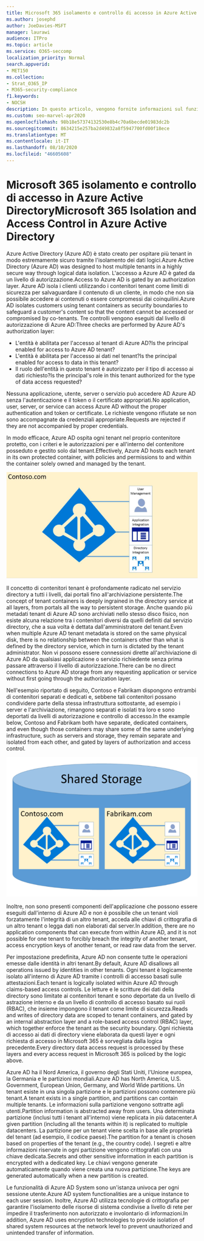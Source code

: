 ```yaml
---
title: Microsoft 365 isolamento e controllo di accesso in Azure Active Directory
ms.author: josephd
author: JoeDavies-MSFT
manager: laurawi
audience: ITPro
ms.topic: article
ms.service: O365-seccomp
localization_priority: Normal
search.appverid:
- MET150
ms.collection:
- Strat_O365_IP
- M365-security-compliance
f1.keywords:
- NOCSH
description: In questo articolo, vengono fornite informazioni sul funzionamento dell'isolamento e del controllo di accesso per mantenere i dati per più tenant isolati tra loro all'interno di Azure Active Directory.
ms.custom: seo-marvel-apr2020
ms.openlocfilehash: 98b18e57374132530e8b4c70a6becde01983dc2b
ms.sourcegitcommit: 8634215e257ba2d49832a8f5947700fd00f18ece
ms.translationtype: MT
ms.contentlocale: it-IT
ms.lasthandoff: 08/10/2020
ms.locfileid: "46605608"
---
```

# <a name="microsoft-365-isolation-and-access-control-in-azure-active-directory"></a><span data-ttu-id="a653e-103">Microsoft 365 isolamento e controllo di accesso in Azure Active Directory</span><span class="sxs-lookup"><span data-stu-id="a653e-103">Microsoft 365 Isolation and Access Control in Azure Active Directory</span></span>

<span data-ttu-id="a653e-104">Azure Active Directory (Azure AD) è stato creato per ospitare più tenant in modo estremamente sicuro tramite l'isolamento dei dati logici.</span><span class="sxs-lookup"><span data-stu-id="a653e-104">Azure Active Directory (Azure AD) was designed to host multiple tenants in a highly secure way through logical data isolation.</span></span> <span data-ttu-id="a653e-105">L'accesso a Azure AD è gated da un livello di autorizzazione.</span><span class="sxs-lookup"><span data-stu-id="a653e-105">Access to Azure AD is gated by an authorization layer.</span></span> <span data-ttu-id="a653e-106">Azure AD isola i clienti utilizzando i contenitori tenant come limiti di sicurezza per salvaguardare il contenuto di un cliente, in modo che non sia possibile accedere ai contenuti o essere compromessi dai coinquilini.</span><span class="sxs-lookup"><span data-stu-id="a653e-106">Azure AD isolates customers using tenant containers as security boundaries to safeguard a customer's content so that the content cannot be accessed or compromised by co-tenants.</span></span> <span data-ttu-id="a653e-107">Tre controlli vengono eseguiti dal livello di autorizzazione di Azure AD:</span><span class="sxs-lookup"><span data-stu-id="a653e-107">Three checks are performed by Azure AD's authorization layer:</span></span>

- <span data-ttu-id="a653e-108">L'entità è abilitata per l'accesso al tenant di Azure AD?</span><span class="sxs-lookup"><span data-stu-id="a653e-108">Is the principal enabled for access to Azure AD tenant?</span></span>
- <span data-ttu-id="a653e-109">L'entità è abilitata per l'accesso ai dati nel tenant?</span><span class="sxs-lookup"><span data-stu-id="a653e-109">Is the principal enabled for access to data in this tenant?</span></span>
- <span data-ttu-id="a653e-110">Il ruolo dell'entità in questo tenant è autorizzato per il tipo di accesso ai dati richiesto?</span><span class="sxs-lookup"><span data-stu-id="a653e-110">Is the principal's role in this tenant authorized for the type of data access requested?</span></span>

<span data-ttu-id="a653e-111">Nessuna applicazione, utente, server o servizio può accedere AD Azure AD senza l'autenticazione e il token o il certificato appropriati.</span><span class="sxs-lookup"><span data-stu-id="a653e-111">No application, user, server, or service can access Azure AD without the proper authentication and token or certificate.</span></span> <span data-ttu-id="a653e-112">Le richieste vengono rifiutate se non sono accompagnate da credenziali appropriate.</span><span class="sxs-lookup"><span data-stu-id="a653e-112">Requests are rejected if they are not accompanied by proper credentials.</span></span>

<span data-ttu-id="a653e-113">In modo efficace, Azure AD ospita ogni tenant nel proprio contenitore protetto, con i criteri e le autorizzazioni per e all'interno del contenitore posseduto e gestito solo dal tenant.</span><span class="sxs-lookup"><span data-stu-id="a653e-113">Effectively, Azure AD hosts each tenant in its own protected container, with policies and permissions to and within the container solely owned and managed by the tenant.</span></span>
 
![Contenitore di Azure](media/office-365-isolation-azure-container.png)

<span data-ttu-id="a653e-115">Il concetto di contenitori tenant è profondamente radicato nel servizio directory a tutti i livelli, dai portali fino all'archiviazione persistente.</span><span class="sxs-lookup"><span data-stu-id="a653e-115">The concept of tenant containers is deeply ingrained in the directory service at all layers, from portals all the way to persistent storage.</span></span> <span data-ttu-id="a653e-116">Anche quando più metadati tenant di Azure AD sono archiviati nello stesso disco fisico, non esiste alcuna relazione tra i contenitori diversi da quelli definiti dal servizio directory, che a sua volta è dettata dall'amministratore del tenant.</span><span class="sxs-lookup"><span data-stu-id="a653e-116">Even when multiple Azure AD tenant metadata is stored on the same physical disk, there is no relationship between the containers other than what is defined by the directory service, which in turn is dictated by the tenant administrator.</span></span> <span data-ttu-id="a653e-117">Non vi possono essere connessioni dirette all'archiviazione di Azure AD da qualsiasi applicazione o servizio richiedente senza prima passare attraverso il livello di autorizzazione.</span><span class="sxs-lookup"><span data-stu-id="a653e-117">There can be no direct connections to Azure AD storage from any requesting application or service without first going through the authorization layer.</span></span>

<span data-ttu-id="a653e-118">Nell'esempio riportato di seguito, Contoso e Fabrikam dispongono entrambi di contenitori separati e dedicati e, sebbene tali contenitori possano condividere parte della stessa infrastruttura sottostante, ad esempio i server e l'archiviazione, rimangono separati e isolati tra loro e sono deportati da livelli di autorizzazione e controllo di accesso.</span><span class="sxs-lookup"><span data-stu-id="a653e-118">In the example below, Contoso and Fabrikam both have separate, dedicated containers, and even though those containers may share some of the same underlying infrastructure, such as servers and storage, they remain separate and isolated from each other, and gated by layers of authorization and access control.</span></span>
 
![Contenitori dedicati di Azure](media/office-365-isolation-azure-dedicated-containers.png)

<span data-ttu-id="a653e-120">Inoltre, non sono presenti componenti dell'applicazione che possono essere eseguiti dall'interno di Azure AD e non è possibile che un tenant violi forzatamente l'integrità di un altro tenant, acceda alle chiavi di crittografia di un altro tenant o legga dati non elaborati dal server.</span><span class="sxs-lookup"><span data-stu-id="a653e-120">In addition, there are no application components that can execute from within Azure AD, and it is not possible for one tenant to forcibly breach the integrity of another tenant, access encryption keys of another tenant, or read raw data from the server.</span></span>

<span data-ttu-id="a653e-121">Per impostazione predefinita, Azure AD non consente tutte le operazioni emesse dalle identità in altri tenant.</span><span class="sxs-lookup"><span data-stu-id="a653e-121">By default, Azure AD disallows all operations issued by identities in other tenants.</span></span> <span data-ttu-id="a653e-122">Ogni tenant è logicamente isolato all'interno di Azure AD tramite i controlli di accesso basati sulle attestazioni.</span><span class="sxs-lookup"><span data-stu-id="a653e-122">Each tenant is logically isolated within Azure AD through claims-based access controls.</span></span> <span data-ttu-id="a653e-123">Le letture e le scritture dei dati della directory sono limitate ai contenitori tenant e sono deportate da un livello di astrazione interno e da un livello di controllo di accesso basato sui ruoli (RBAC), che insieme impongono il tenant come limite di sicurezza.</span><span class="sxs-lookup"><span data-stu-id="a653e-123">Reads and writes of directory data are scoped to tenant containers, and gated by an internal abstraction layer and a role-based access control (RBAC) layer, which together enforce the tenant as the security boundary.</span></span> <span data-ttu-id="a653e-124">Ogni richiesta di accesso ai dati di directory viene elaborata da questi layer e ogni richiesta di accesso in Microsoft 365 è sorvegliata dalla logica precedente.</span><span class="sxs-lookup"><span data-stu-id="a653e-124">Every directory data access request is processed by these layers and every access request in Microsoft 365 is policed by the logic above.</span></span>

<span data-ttu-id="a653e-125">Azure AD ha il Nord America, il governo degli Stati Uniti, l'Unione europea, la Germania e le partizioni mondiali.</span><span class="sxs-lookup"><span data-stu-id="a653e-125">Azure AD has North America, U.S. Government, European Union, Germany, and World Wide partitions.</span></span> <span data-ttu-id="a653e-126">Un tenant esiste in una singola partizione e le partizioni possono contenere più tenant.</span><span class="sxs-lookup"><span data-stu-id="a653e-126">A tenant exists in a single partition, and partitions can contain multiple tenants.</span></span> <span data-ttu-id="a653e-127">Le informazioni sulla partizione vengono sottratte agli utenti.</span><span class="sxs-lookup"><span data-stu-id="a653e-127">Partition information is abstracted away from users.</span></span> <span data-ttu-id="a653e-128">Una determinata partizione (inclusi tutti i tenant all'interno) viene replicata in più datacenter.</span><span class="sxs-lookup"><span data-stu-id="a653e-128">A given partition (including all the tenants within it) is replicated to multiple datacenters.</span></span> <span data-ttu-id="a653e-129">La partizione per un tenant viene scelta in base alle proprietà del tenant (ad esempio, il codice paese).</span><span class="sxs-lookup"><span data-stu-id="a653e-129">The partition for a tenant is chosen based on properties of the tenant (e.g., the country code).</span></span> <span data-ttu-id="a653e-130">I segreti e altre informazioni riservate in ogni partizione vengono crittografati con una chiave dedicata.</span><span class="sxs-lookup"><span data-stu-id="a653e-130">Secrets and other sensitive information in each partition is encrypted with a dedicated key.</span></span> <span data-ttu-id="a653e-131">Le chiavi vengono generate automaticamente quando viene creata una nuova partizione.</span><span class="sxs-lookup"><span data-stu-id="a653e-131">The keys are generated automatically when a new partition is created.</span></span>

<span data-ttu-id="a653e-132">Le funzionalità di Azure AD System sono un'istanza univoca per ogni sessione utente.</span><span class="sxs-lookup"><span data-stu-id="a653e-132">Azure AD system functionalities are a unique instance to each user session.</span></span> <span data-ttu-id="a653e-133">Inoltre, Azure AD utilizza tecnologie di crittografia per garantire l'isolamento delle risorse di sistema condivise a livello di rete per impedire il trasferimento non autorizzato e involontario di informazioni.</span><span class="sxs-lookup"><span data-stu-id="a653e-133">In addition, Azure AD uses encryption technologies to provide isolation of shared system resources at the network level to prevent unauthorized and unintended transfer of information.</span></span>
